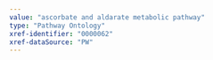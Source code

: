 ```yaml
---
value: "ascorbate and aldarate metabolic pathway"
type: "Pathway Ontology"
xref-identifier: "0000062"
xref-dataSource: "PW"
---
```

